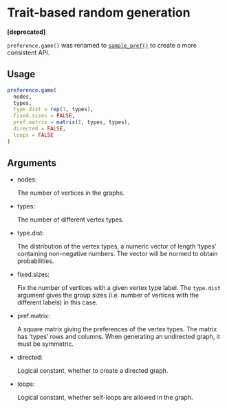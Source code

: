 # Trait-based random generation

**\[deprecated\]**

`preference.game()` was renamed to
[`sample_pref()`](https://r.igraph.org/reference/sample_pref.md) to
create a more consistent API.

## Usage

``` r
preference.game(
  nodes,
  types,
  type.dist = rep(1, types),
  fixed.sizes = FALSE,
  pref.matrix = matrix(1, types, types),
  directed = FALSE,
  loops = FALSE
)
```

## Arguments

- nodes:

  The number of vertices in the graphs.

- types:

  The number of different vertex types.

- type.dist:

  The distribution of the vertex types, a numeric vector of length
  ‘types’ containing non-negative numbers. The vector will be normed to
  obtain probabilities.

- fixed.sizes:

  Fix the number of vertices with a given vertex type label. The
  `type.dist` argument gives the group sizes (i.e. number of vertices
  with the different labels) in this case.

- pref.matrix:

  A square matrix giving the preferences of the vertex types. The matrix
  has ‘types’ rows and columns. When generating an undirected graph, it
  must be symmetric.

- directed:

  Logical constant, whether to create a directed graph.

- loops:

  Logical constant, whether self-loops are allowed in the graph.
